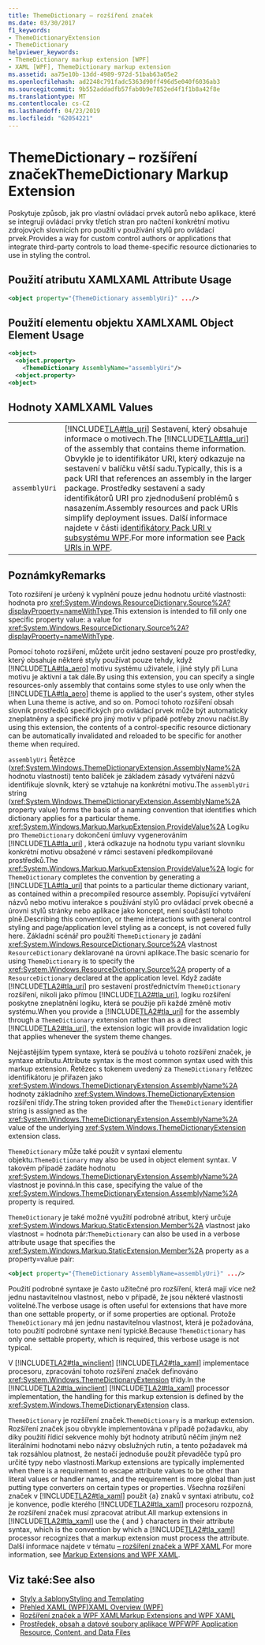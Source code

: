 ```yaml
---
title: ThemeDictionary – rozšíření značek
ms.date: 03/30/2017
f1_keywords:
- ThemeDictionaryExtension
- ThemeDictionary
helpviewer_keywords:
- ThemeDictionary markup extension [WPF]
- XAML [WPF], ThemeDictionary markup extension
ms.assetid: aa75e10b-13dd-4989-972d-51bab63a05e2
ms.openlocfilehash: ad2248c791fadc5363d90ff496d5e040f6036ab3
ms.sourcegitcommit: 9b552addadfb57fab0b9e7852ed4f1f1b8a42f8e
ms.translationtype: MT
ms.contentlocale: cs-CZ
ms.lasthandoff: 04/23/2019
ms.locfileid: "62054221"
---
```

# <a name="themedictionary-markup-extension"></a><span data-ttu-id="395cc-102">ThemeDictionary – rozšíření značek</span><span class="sxs-lookup"><span data-stu-id="395cc-102">ThemeDictionary Markup Extension</span></span>
<span data-ttu-id="395cc-103">Poskytuje způsob, jak pro vlastní ovládací prvek autorů nebo aplikace, které se integrují ovládací prvky třetích stran pro načtení konkrétní motivu zdrojových slovnících pro použití v používání stylů pro ovládací prvek.</span><span class="sxs-lookup"><span data-stu-id="395cc-103">Provides a way for custom control authors or applications that integrate third-party controls to load theme-specific resource dictionaries to use in styling the control.</span></span>  
  
## <a name="xaml-attribute-usage"></a><span data-ttu-id="395cc-104">Použití atributu XAML</span><span class="sxs-lookup"><span data-stu-id="395cc-104">XAML Attribute Usage</span></span>  
  
```xml  
<object property="{ThemeDictionary assemblyUri}" .../>  
```  
  
## <a name="xaml-object-element-usage"></a><span data-ttu-id="395cc-105">Použití elementu objektu XAML</span><span class="sxs-lookup"><span data-stu-id="395cc-105">XAML Object Element Usage</span></span>  
  
```xml  
<object>  
  <object.property>  
    <ThemeDictionary AssemblyName="assemblyUri"/>  
  <object.property>  
<object>  
```  
  
## <a name="xaml-values"></a><span data-ttu-id="395cc-106">Hodnoty XAML</span><span class="sxs-lookup"><span data-stu-id="395cc-106">XAML Values</span></span>  
  
|||  
|-|-|  
|`assemblyUri`|<span data-ttu-id="395cc-107">[!INCLUDE[TLA#tla_uri](../../../../includes/tlasharptla-uri-md.md)] Sestavení, který obsahuje informace o motivech.</span><span class="sxs-lookup"><span data-stu-id="395cc-107">The [!INCLUDE[TLA#tla_uri](../../../../includes/tlasharptla-uri-md.md)] of the assembly that contains theme information.</span></span> <span data-ttu-id="395cc-108">Obvykle je to identifikátor URI, který odkazuje na sestavení v balíčku větší sadu.</span><span class="sxs-lookup"><span data-stu-id="395cc-108">Typically, this is a pack URI that references an assembly in the larger package.</span></span> <span data-ttu-id="395cc-109">Prostředky sestavení a sady identifikátorů URI pro zjednodušení problémů s nasazením.</span><span class="sxs-lookup"><span data-stu-id="395cc-109">Assembly resources and pack URIs simplify deployment issues.</span></span> <span data-ttu-id="395cc-110">Další informace najdete v části [identifikátory Pack URI v subsystému WPF](../app-development/pack-uris-in-wpf.md).</span><span class="sxs-lookup"><span data-stu-id="395cc-110">For more information see [Pack URIs in WPF](../app-development/pack-uris-in-wpf.md).</span></span>|  
  
## <a name="remarks"></a><span data-ttu-id="395cc-111">Poznámky</span><span class="sxs-lookup"><span data-stu-id="395cc-111">Remarks</span></span>  
 <span data-ttu-id="395cc-112">Toto rozšíření je určený k vyplnění pouze jednu hodnotu určité vlastnosti: hodnota pro <xref:System.Windows.ResourceDictionary.Source%2A?displayProperty=nameWithType>.</span><span class="sxs-lookup"><span data-stu-id="395cc-112">This extension is intended to fill only one specific property value: a value for <xref:System.Windows.ResourceDictionary.Source%2A?displayProperty=nameWithType>.</span></span>  
  
 <span data-ttu-id="395cc-113">Pomocí tohoto rozšíření, můžete určit jedno sestavení pouze pro prostředky, který obsahuje některé styly používat pouze tehdy, když [!INCLUDE[TLA#tla_aero](../../../../includes/tlasharptla-aero-md.md)] motivu systému uživatele, i jiné styly při Luna motivu je aktivní a tak dále.</span><span class="sxs-lookup"><span data-stu-id="395cc-113">By using this extension, you can specify a single resources-only assembly that contains some styles to use only when the [!INCLUDE[TLA#tla_aero](../../../../includes/tlasharptla-aero-md.md)] theme is applied to the user's system, other styles when Luna theme is active, and so on.</span></span> <span data-ttu-id="395cc-114">Pomocí tohoto rozšíření obsah slovník prostředků specifických pro ovládací prvek může být automaticky zneplatněny a specifické pro jiný motiv v případě potřeby znovu načíst.</span><span class="sxs-lookup"><span data-stu-id="395cc-114">By using this extension, the contents of a control-specific resource dictionary can be automatically invalidated and reloaded to be specific for another theme when required.</span></span>  
  
 <span data-ttu-id="395cc-115">`assemblyUri` Řetězce (<xref:System.Windows.ThemeDictionaryExtension.AssemblyName%2A> hodnotu vlastnosti) tento balíček je základem zásady vytváření názvů identifikuje slovník, který se vztahuje na konkrétní motivu.</span><span class="sxs-lookup"><span data-stu-id="395cc-115">The `assemblyUri` string (<xref:System.Windows.ThemeDictionaryExtension.AssemblyName%2A> property value) forms the basis of a naming convention that identifies which dictionary applies for a particular theme.</span></span> <span data-ttu-id="395cc-116"><xref:System.Windows.Markup.MarkupExtension.ProvideValue%2A> Logiku pro `ThemeDictionary` dokončení úmluvy vygenerováním [!INCLUDE[TLA#tla_uri](../../../../includes/tlasharptla-uri-md.md)] , která odkazuje na hodnotu typu variant slovníku konkrétní motivu obsažené v rámci sestavení předkompilované prostředků.</span><span class="sxs-lookup"><span data-stu-id="395cc-116">The <xref:System.Windows.Markup.MarkupExtension.ProvideValue%2A> logic for `ThemeDictionary` completes the convention by generating a [!INCLUDE[TLA#tla_uri](../../../../includes/tlasharptla-uri-md.md)] that points to a particular theme dictionary variant, as contained within a precompiled resource assembly.</span></span> <span data-ttu-id="395cc-117">Popisující vytváření názvů nebo motivu interakce s používání stylů pro ovládací prvek obecné a úrovni stylů stránky nebo aplikace jako koncept, není součástí tohoto plně.</span><span class="sxs-lookup"><span data-stu-id="395cc-117">Describing this convention, or theme interactions with general control styling and page/application level styling as a concept, is not covered fully here.</span></span> <span data-ttu-id="395cc-118">Základní scénář pro použití `ThemeDictionary` je zadání <xref:System.Windows.ResourceDictionary.Source%2A> vlastnost `ResourceDictionary` deklarované na úrovni aplikace.</span><span class="sxs-lookup"><span data-stu-id="395cc-118">The basic scenario for using `ThemeDictionary` is to specify the <xref:System.Windows.ResourceDictionary.Source%2A> property of a `ResourceDictionary` declared at the application level.</span></span> <span data-ttu-id="395cc-119">Když zadáte [!INCLUDE[TLA2#tla_uri](../../../../includes/tla2sharptla-uri-md.md)] pro sestavení prostřednictvím `ThemeDictionary` rozšíření, nikoli jako přímou [!INCLUDE[TLA2#tla_uri](../../../../includes/tla2sharptla-uri-md.md)], logiku rozšíření poskytne zneplatnění logiku, která se použije při každé změně motiv systému.</span><span class="sxs-lookup"><span data-stu-id="395cc-119">When you provide a [!INCLUDE[TLA2#tla_uri](../../../../includes/tla2sharptla-uri-md.md)] for the assembly through a `ThemeDictionary` extension rather than as a direct [!INCLUDE[TLA2#tla_uri](../../../../includes/tla2sharptla-uri-md.md)], the extension logic will provide invalidation logic that applies whenever the system theme changes.</span></span>  
  
 <span data-ttu-id="395cc-120">Nejčastějším typem syntaxe, která se používá u tohoto rozšíření značek, je syntaxe atributu.</span><span class="sxs-lookup"><span data-stu-id="395cc-120">Attribute syntax is the most common syntax used with this markup extension.</span></span> <span data-ttu-id="395cc-121">Řetězec s tokenem uvedený za `ThemeDictionary` řetězec identifikátoru je přiřazen jako <xref:System.Windows.ThemeDictionaryExtension.AssemblyName%2A> hodnoty základního <xref:System.Windows.ThemeDictionaryExtension> rozšíření třídy.</span><span class="sxs-lookup"><span data-stu-id="395cc-121">The string token provided after the `ThemeDictionary` identifier string is assigned as the <xref:System.Windows.ThemeDictionaryExtension.AssemblyName%2A> value of the underlying <xref:System.Windows.ThemeDictionaryExtension> extension class.</span></span>  
  
 <span data-ttu-id="395cc-122">`ThemeDictionary` může také použít v syntaxi elementu objektu.</span><span class="sxs-lookup"><span data-stu-id="395cc-122">`ThemeDictionary` may also be used in object element syntax.</span></span> <span data-ttu-id="395cc-123">V takovém případě zadáte hodnotu <xref:System.Windows.ThemeDictionaryExtension.AssemblyName%2A> vlastnost je povinná.</span><span class="sxs-lookup"><span data-stu-id="395cc-123">In this case, specifying the value of the <xref:System.Windows.ThemeDictionaryExtension.AssemblyName%2A> property is required.</span></span>  
  
 <span data-ttu-id="395cc-124">`ThemeDictionary` je také možné využití podrobné atribut, který určuje <xref:System.Windows.Markup.StaticExtension.Member%2A> vlastnost jako vlastnost = hodnota pár:</span><span class="sxs-lookup"><span data-stu-id="395cc-124">`ThemeDictionary` can also be used in a verbose attribute usage that specifies the <xref:System.Windows.Markup.StaticExtension.Member%2A> property as a property=value pair:</span></span>  
  
```xml  
<object property="{ThemeDictionary AssemblyName=assemblyUri}" .../>  
```  
  
 <span data-ttu-id="395cc-125">Použití podrobné syntaxe je často užitečné pro rozšíření, která mají více než jednu nastavitelnou vlastnost, nebo v případě, že jsou některé vlastnosti volitelné.</span><span class="sxs-lookup"><span data-stu-id="395cc-125">The verbose usage is often useful for extensions that have more than one settable property, or if some properties are optional.</span></span> <span data-ttu-id="395cc-126">Protože `ThemeDictionary` má jen jednu nastavitelnou vlastnost, která je požadována, toto použití podrobné syntaxe není typické.</span><span class="sxs-lookup"><span data-stu-id="395cc-126">Because `ThemeDictionary` has only one settable property, which is required, this verbose usage is not typical.</span></span>  
  
 <span data-ttu-id="395cc-127">V [!INCLUDE[TLA2#tla_winclient](../../../../includes/tla2sharptla-winclient-md.md)] [!INCLUDE[TLA2#tla_xaml](../../../../includes/tla2sharptla-xaml-md.md)] implementace procesoru, zpracování tohoto rozšíření značek definováno <xref:System.Windows.ThemeDictionaryExtension> třídy.</span><span class="sxs-lookup"><span data-stu-id="395cc-127">In the [!INCLUDE[TLA2#tla_winclient](../../../../includes/tla2sharptla-winclient-md.md)] [!INCLUDE[TLA2#tla_xaml](../../../../includes/tla2sharptla-xaml-md.md)] processor implementation, the handling for this markup extension is defined by the <xref:System.Windows.ThemeDictionaryExtension> class.</span></span>  
  
 <span data-ttu-id="395cc-128">`ThemeDictionary` je rozšíření značek.</span><span class="sxs-lookup"><span data-stu-id="395cc-128">`ThemeDictionary` is a markup extension.</span></span> <span data-ttu-id="395cc-129">Rozšíření značek jsou obvykle implementována v případě požadavku, aby díky použití řídicí sekvence mohly být hodnoty atributů něčím jiným než literálními hodnotami nebo názvy obslužných rutin, a tento požadavek má tak rozsáhlou platnost, že nestačí jednoduše použít převaděče typů pro určité typy nebo vlastnosti.</span><span class="sxs-lookup"><span data-stu-id="395cc-129">Markup extensions are typically implemented when there is a requirement to escape attribute values to be other than literal values or handler names, and the requirement is more global than just putting type converters on certain types or properties.</span></span> <span data-ttu-id="395cc-130">Všechna rozšíření značek v [!INCLUDE[TLA2#tla_xaml](../../../../includes/tla2sharptla-xaml-md.md)] použít {a} znaků v syntaxi atributu, což je konvence, podle kterého [!INCLUDE[TLA2#tla_xaml](../../../../includes/tla2sharptla-xaml-md.md)] procesoru rozpozná, že rozšíření značek musí zpracovat atribut.</span><span class="sxs-lookup"><span data-stu-id="395cc-130">All markup extensions in [!INCLUDE[TLA2#tla_xaml](../../../../includes/tla2sharptla-xaml-md.md)] use the { and } characters in their attribute syntax, which is the convention by which a [!INCLUDE[TLA2#tla_xaml](../../../../includes/tla2sharptla-xaml-md.md)] processor recognizes that a markup extension must process the attribute.</span></span> <span data-ttu-id="395cc-131">Další informace najdete v tématu [– rozšíření značek a WPF XAML](markup-extensions-and-wpf-xaml.md).</span><span class="sxs-lookup"><span data-stu-id="395cc-131">For more information, see [Markup Extensions and WPF XAML](markup-extensions-and-wpf-xaml.md).</span></span>  
  
## <a name="see-also"></a><span data-ttu-id="395cc-132">Viz také:</span><span class="sxs-lookup"><span data-stu-id="395cc-132">See also</span></span>

- [<span data-ttu-id="395cc-133">Styly a šablony</span><span class="sxs-lookup"><span data-stu-id="395cc-133">Styling and Templating</span></span>](../controls/styling-and-templating.md)
- [<span data-ttu-id="395cc-134">Přehled XAML (WPF)</span><span class="sxs-lookup"><span data-stu-id="395cc-134">XAML Overview (WPF)</span></span>](xaml-overview-wpf.md)
- [<span data-ttu-id="395cc-135">Rozšíření značek a WPF XAML</span><span class="sxs-lookup"><span data-stu-id="395cc-135">Markup Extensions and WPF XAML</span></span>](markup-extensions-and-wpf-xaml.md)
- [<span data-ttu-id="395cc-136">Prostředek, obsah a datové soubory aplikace WPF</span><span class="sxs-lookup"><span data-stu-id="395cc-136">WPF Application Resource, Content, and Data Files</span></span>](../app-development/wpf-application-resource-content-and-data-files.md)
